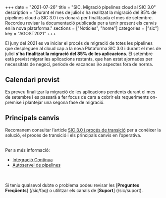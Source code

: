 +++
date        = "2021-07-26"
title       = "SIC. Migració pipelines cloud al SIC 3.0"
description = "Durant el mes de juliol s'ha realitzat la migració del 85% de pipelines cloud a SIC 3.0 i es donarà per finalitzada el mes de setembre. Recordeu revisar la documentació publicada per a tenir present els canvis en la nova plataforma."
sections    = ["Notícies", "home"]
categories  = ["sic"]
key         = "AGOST2021"
+++

El juny del 2021 es va iniciar el procés de migració de totes les pipelines que despleguen al cloud cap a la
nova Plataforma SIC 3.0 i durant el mes de juliol **s’ha finalitzat la migració del 85% de les aplicacions**.
El setembre està previst migrar les aplicacions restants, que han estat ajornades per necessitats de negoci, període de vacances
i/o aspectes fora de norma.


## Calendari previst

Es preveu finalitzar la migració de les aplicacions pendents durant el mes de setembre i es passarà a fer focus de cara a cobrir
els requeriments on-premise i plantejar una segona fase de migració.

## Principals canvis

Recomanem consultar l’article [SIC 3.0 i procés de transició](/sic-serveis/sic20-sic30/) per a
conèixer la solució, el procés de transició i els principals canvis en l’operativa.


<br/>
Per a més informació:

- [Integració Continua](/sic30-serveis/ci/)
- [Autoservei de pipelines](/sic30-serveis/autoservei-pipelines/)

<br/><br/>
Si teniu qualsevol dubte o problema podeu revisar les [**Preguntes Freqüents**] (/sic/faq) o
utilitzar els canals de [**Suport**] (/sic/suport).